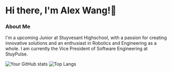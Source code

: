 # Hi there, I'm Alex Wang!👋 
### About Me
I'm a upcoming Junior at Stuyvesant Highschool, with a passion for creating innovative solutions and an enthusiast in Robotics and Engineering as a whole. I am currently the Vice President of Software Engineering at StuyPulse.
 
![Your GitHub stats](https://github-readme-stats.vercel.app/api?username=alex-wanger&show_icons=true&theme=radical)
![Top Langs](https://github-readme-stats.vercel.app/api/top-langs/?username=alex-wanger&theme=tokyonight)


